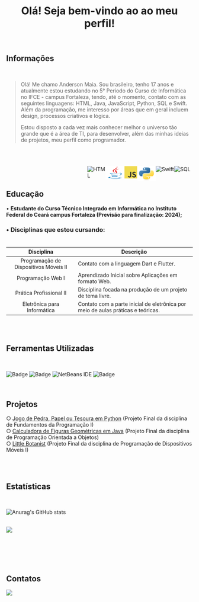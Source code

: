 <h1 align="center"> Olá! Seja bem-vindo ao ao meu perfil! </h1>

⠀⠀⠀⠀ 
## Informações 

<br>

>  Olá! Me chamo Anderson Maia. Sou brasileiro, tenho 17 anos e atualmente estou estudando no 5° Período do Curso de Informática no IFCE - campus Fortaleza, tendo, até o momento, contato com as seguintes linguagens: HTML, Java, JavaScript, Python, SQL e Swift. Além da programação, me interesso por áreas que em geral incluem design, processos criativos e lógica. <p> Estou disposto a cada vez mais conhecer melhor o universo tão grande que é a área de TI, para desenvolver, além  das minhas ideias de projetos, meu perfil como programador. </p>

<br> <br>


<img align="right" alt="SQL" height="40" width="50" src="https://cdn.jsdelivr.net/gh/devicons/devicon/icons/sqlite/sqlite-original.svg" />

<img align="right" alt="Swift" height="40" width="50" src="https://cdn.jsdelivr.net/gh/devicons/devicon/icons/swift/swift-original.svg" />

<img align="right" alt="Python" height="40" width="50" src="https://raw.githubusercontent.com/devicons/devicon/master/icons/python/python-original.svg">

<img align="right" alt="Javascript" height="34" width="35" src="https://raw.githubusercontent.com/devicons/devicon/master/icons/javascript/javascript-original.svg">

<img align="right" alt="Java" height="35" width="50" src="https://raw.githubusercontent.com/devicons/devicon/master/icons/java/java-original.svg">

<img align="right" alt="HTML" height="40" width="50" src="https://cdn.jsdelivr.net/gh/devicons/devicon/icons/html5/html5-original.svg">


<br> <br>

## Educação 




• **Estudante do Curso Técnico Integrado em Informática no Instituto Federal do Ceará campus Fortaleza (Previsão para finalização: 2024);** <br> 



### • Disciplinas que estou cursando: <br> <br>

<div align="center">
 
| Disciplina | Descrição | 
| :--------: | -------- |
| Programação de Dispositivos Móveis II | Contato com a linguagem Dart e Flutter. |
| Programação Web I | Aprendizado Inicial sobre Aplicações em formato Web. |
| Prática Profissional II | Disciplina focada na produção de um projeto de tema livre. |
| Eletrônica para Informática |  Contato com a parte inicial de eletrônica por meio de aulas práticas e teóricas. |

</div>

<br> <br>


## Ferramentas Utilizadas
<br>

![Badge](https://img.shields.io/badge/replit-667881?style=for-the-badge&logo=replit&logoColor=white)
![Badge](https://img.shields.io/badge/Canva-%2300C4CC.svg?&style=for-the-badge&logo=Canva&logoColor=white)
![NetBeans IDE](https://img.shields.io/badge/NetBeansIDE-1B6AC6.svg?style=for-the-badge&logo=apache-netbeans-ide&logoColor=white)
![Badge](https://img.shields.io/badge/Eclipse-2C2255?style=for-the-badge&logo=eclipse&logoColor=white)

<br>

## Projetos

○ [Jogo de Pedra, Papel ou Tesoura em Python](https://github.com/TheAnders007/Pedra-Papel-ou-Tesoura-) (Projeto Final da disciplina de Fundamentos da Programação I)
<br>
○ [Calculadora de Figuras Geométricas em Java](https://github.com/TheAnders007/ProjetoFinalPOO) (Projeto Final da disciplina de Programação Orientada a Objetos)
<br>
○ [Little Botanist](https://github.com/TheAnders007/ProjetosAcademy/tree/main/AppFinal) (Projeto Final da disciplina de Programação de Dispositivos Móveis I)

<br><br>

## Estatísticas

<br>

![Anurag's GitHub stats](https://github-readme-stats-sigma-five.vercel.app/api?username=TheAnders007&show_icons=true&theme=dark) 

<br>

<img height="187em" src="https://github-readme-stats-sigma-five.vercel.app/api/top-langs/?username=TheAnders007&layout=compact&langs_count=7&theme=dark"/>

<br> <br>

<br>

## Contatos

<div align="left">
<a href = "mailto:andersonmaiast@gmail.com"><img src="https://img.shields.io/badge/Gmail-D14836?style=for-the-badge&logo=gmail&logoColor=white" target="_blank"></a>
 
 
  
